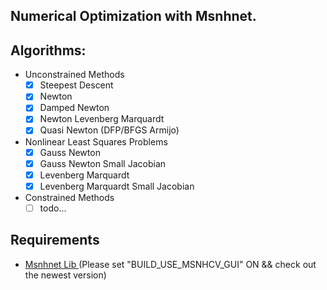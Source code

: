 ## Numerical Optimization with Msnhnet.

## Algorithms:
- Unconstrained Methods
  - [x] Steepest Descent
  - [x] Newton
  - [x] Damped Newton
  - [x] Newton Levenberg Marquardt 
  - [x] Quasi Newton (DFP/BFGS Armijo)
- Nonlinear Least Squares Problems
  - [x] Gauss Newton
  - [x] Gauss Newton Small Jacobian
  - [x] Levenberg Marquardt
  - [x] Levenberg Marquardt Small Jacobian
- Constrained Methods
  - [ ] todo...
## Requirements
- [Msnhnet Lib ](https://github.com/msnh2012/Msnhnet)(Please set "BUILD_USE_MSNHCV_GUI" ON  && check out the newest version)
